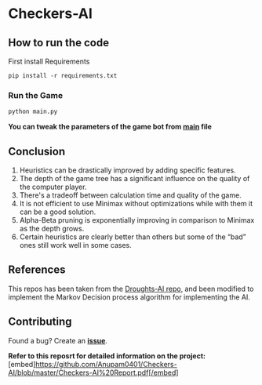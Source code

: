 # Checkers-AI


## How to run the code

First install Requirements

```
pip install -r requirements.txt
```

### Run the Game

```bash
python main.py
```

**You can tweak the parameters of the game bot from [main](main.py) file**

## Conclusion

1. Heuristics can be drastically improved by adding specific features.
2. The depth of the game tree has a significant influence on the quality of the computer player.
3. There's a tradeoff between calculation time and quality of the game.
4. It is not efficient to use Minimax without optimizations while with them it can be a good solution.
5. Alpha-Beta pruning is exponentially improving in comparison to Minimax as the depth grows.
6. Certain heuristics are clearly better than others but some of the “bad” ones still work well in some cases.

## References

This repos has been taken from the [Droughts-AI repo](https://github.com/Hsankesara/Draughts-AI), and been modified to implement the Markov Decision process algorithm for implementing the AI.

## Contributing

Found a bug? Create an **[issue](https://github.com/Hsankesara/Draughts-AI/issues/new)**.

**Refer to this reposrt for detailed information on the project:** [embed]https://github.com/Anupam0401/Checkers-AI/blob/master/Checkers-AI%20Report.pdf[/embed]

